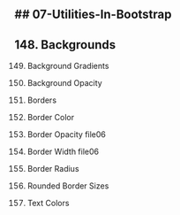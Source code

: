## ## 07-Utilities-In-Bootstrap

## 148. Backgrounds

149. Background Gradients

150. Background Opacity

151. Borders

152. Border Color

153. Border Opacity file06

154. Border Width file06

155. Border Radius

156. Rounded Border Sizes

157. Text Colors
